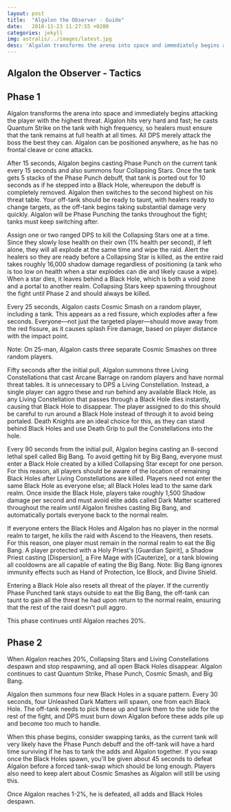 ```yaml
---
layout: post
title:  "Algalon the Observer - Guide"
date:   2018-11-23 11:27:55 +0200
categories: jekyll
img: astralis/../images/latest.jpg
desc: 'Algalon transforms the arena into space and immediately begins attacking the player with the highest threat. Algalon hits very hard and fast; he casts Quantum Strike on the tank with high frequency, so healers must ensure that the tank remains at full health at all times. All DPS merely attack the boss the best they can. Algalon can be positioned anywhere, as he has no frontal cleave or cone attacks.'
---
```

<article>
<h1 class="post-header">Algalon the Observer - Tactics</h1>
<h2>Phase 1</h2>

<p>Algalon transforms the arena into space and immediately begins attacking the player with the highest threat. Algalon hits very hard and fast; he casts Quantum Strike on the tank with high frequency, so healers must ensure that the tank remains at full health at all times. All DPS merely attack the boss the best they can. Algalon can be positioned anywhere, as he has no frontal cleave or cone attacks.</p>

<p>After 15 seconds, Algalon begins casting Phase Punch on the current tank every 15 seconds and also summons four Collapsing Stars. Once the tank gets 5 stacks of the Phase Punch debuff, that tank is ported out for 10 seconds as if he stepped into a Black Hole, whereupon the debuff is completely removed. Algalon then switches to the second highest on his threat table. Your off-tank should be ready to taunt, with healers ready to change targets, as the off-tank begins taking substantial damage very quickly. Algalon will be Phase Punching the tanks throughout the fight; tanks must keep switching after.</p>

<p>Assign one or two ranged DPS to kill the Collapsing Stars one at a time. Since they slowly lose health on their own (1% health per second), if left alone, they will all explode at the same time and wipe the raid. Alert the healers so they are ready before a Collapsing Star is killed, as the entire raid takes roughly 16,000 shadow damage regardless of positioning (a tank who is too low on health when a star explodes can die and likely cause a wipe). When a star dies, it leaves behind a Black Hole, which is both a void zone and a portal to another realm. Collapsing Stars keep spawning throughout the fight until Phase 2 and should always be killed.</p>

<p>Every 25 seconds, Algalon casts Cosmic Smash on a random player, including a tank. This appears as a red fissure, which explodes after a few seconds. Everyone—not just the targeted player—should move away from the red fissure, as it causes splash Fire damage, based on player distance with the impact point.</p>

<p>Note: On 25-man, Algalon casts three separate Cosmic Smashes on three random players.</p>

<p>Fifty seconds after the initial pull, Algalon summons three Living Constellations that cast Arcane Barrage on random players and have normal threat tables. It is unnecessary to DPS a Living Constellation. Instead, a single player can aggro these and run behind any available Black Hole, as any Living Constellation that passes through a Black Hole dies instantly, causing that Black Hole to disappear. The player assigned to do this should be careful to run around a Black Hole instead of through it to avoid being portaled. Death Knights are an ideal choice for this, as they can stand behind Black Holes and use Death Grip to pull the Constellations into the hole.</p>

<p>Every 90 seconds from the initial pull, Algalon begins casting an 8-second lethal spell called Big Bang. To avoid getting hit by Big Bang, everyone must enter a Black Hole created by a killed Collapsing Star except for one person. For this reason, all players should be aware of the location of remaining Black Holes after Living Constellations are killed. Players need not enter the same Black Hole as everyone else; all Black Holes lead to the same dark realm. Once inside the Black Hole, players take roughly 1,500 Shadow damage per second and must avoid elite adds called Dark Matter scattered throughout the realm until Algalon finishes casting Big Bang, and automatically portals everyone back to the normal realm.</p>

<p>If everyone enters the Black Holes and Algalon has no player in the normal realm to target, he kills the raid with Ascend to the Heavens, then resets. For this reason, one player must remain in the normal realm to eat the Big Bang. A player protected with a Holy Priest's [Guardian Spirit], a Shadow Priest casting [Dispersion], a Fire Mage with [Cauterize], or a tank blowing all cooldowns are all capable of eating the Big Bang. Note: Big Bang ignores immunity effects such as Hand of Protection, Ice Block, and Divine Shield.</p>

<p>Entering a Black Hole also resets all threat of the player. If the currently Phase Punched tank stays outside to eat the Big Bang, the off-tank can taunt to gain all the threat he had upon return to the normal realm, ensuring that the rest of the raid doesn't pull aggro.</p>

<p>This phase continues until Algalon reaches 20%.</p>
<h2>Phase 2</h2>

<p>When Algalon reaches 20%, Collapsing Stars and Living Constellations despawn and stop respawning, and all open Black Holes disappear. Algalon continues to cast Quantum Strike, Phase Punch, Cosmic Smash, and Big Bang.</p>

<p>Algalon then summons four new Black Holes in a square pattern. Every 30 seconds, four Unleashed Dark Matters will spawn, one from each Black Hole. The off-tank needs to pick these up and tank them to the side for the rest of the fight, and DPS must burn down Algalon before these adds pile up and become too much to handle.</p>

<p>When this phase begins, consider swapping tanks, as the current tank will very likely have the Phase Punch debuff and the off-tank will have a hard time surviving if he has to tank the adds and Algalon together. If you swap once the Black Holes spawn, you'll be given about 45 seconds to defeat Algalon before a forced tank-swap which should be long enough. Players also need to keep alert about Cosmic Smashes as Algalon will still be using this.</p>

<p>Once Algalon reaches 1-2%, he is defeated, all adds and Black Holes despawn.</p>